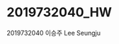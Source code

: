 # 2019732040_HW
2019732040 이승주
Lee Seungju

<!--stackedit_data:
eyJoaXN0b3J5IjpbMjEyODc2MjgzNSw3NjMyOTMyMzgsNzY5OD
IxMTgwXX0=
-->
